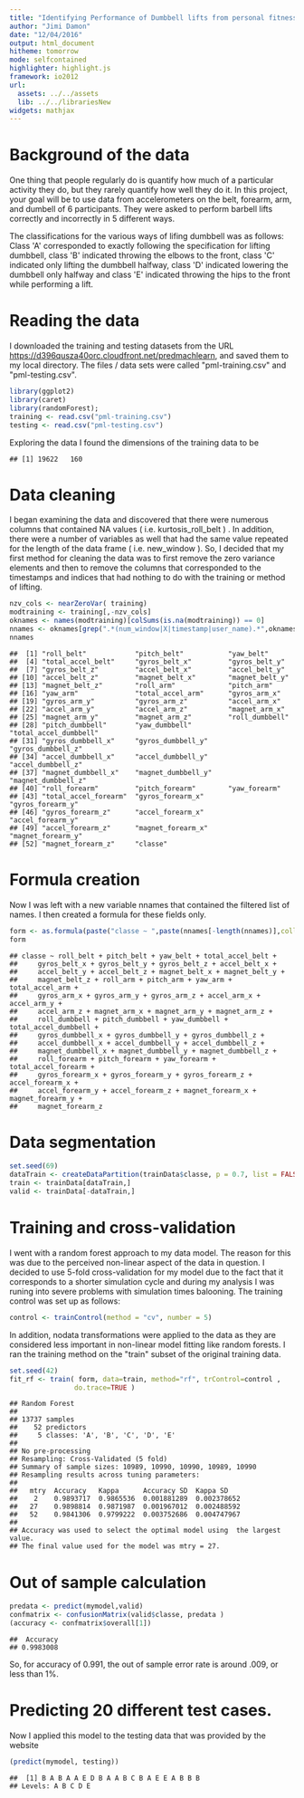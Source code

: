 ```yaml
---
title: "Identifying Performance of Dumbbell lifts from personal fitness sensors"
author: "Jimi Damon"
date: "12/04/2016"
output: html_document
hitheme: tomorrow
mode: selfcontained
highlighter: highlight.js
framework: io2012
url:
  assets: ../../assets
  lib: ../../librariesNew
widgets: mathjax
---
```


# Background of the data

One thing that people regularly do is quantify how much of a
particular activity they do, but they rarely quantify how well they do
it. In this project, your goal will be to use data from accelerometers
on the belt, forearm, arm, and dumbell of 6 participants. They were
asked to perform barbell lifts correctly and incorrectly in 5
different ways.  

The classifications for the various ways of lifing dumbbell was as
follows:  Class 'A' corresponded to exactly following the specification for
lifting dumbbell, class 'B' indicated throwing the elbows to the
front, class 'C' indicated only lifting the dumbbell halfway, class
'D' indicated lowering the dumbbell only halfway and class 'E'
indicated throwing the hips to the front while performing a lift.

# Reading the data

I downloaded the training and testing datasets from the URL
https://d396qusza40orc.cloudfront.net/predmachlearn, and saved them to
my local directory. The files / data sets were called
"pml-training.csv" and "pml-testing.csv".


```r
library(ggplot2)
library(caret)
library(randomForest); 
training <- read.csv("pml-training.csv")
testing <- read.csv("pml-testing.csv")
```

Exploring the data I found the dimensions of the training data to be 

```
## [1] 19622   160
```


# Data cleaning

I began examining the data and discovered that there were numerous 
columns that contained NA values ( i.e. kurtosis_roll_belt ) . In addition, there were a number of
variables as well that had the same value repeated for the length of
the data frame ( i.e. new_window ). So, I decided that my first method for cleaning the
data was to first remove the zero variance elements and then to remove
the columns that corresponded to the timestamps and indices that had
nothing to do with the training or method of lifting.


```r
nzv_cols <- nearZeroVar( training)
modtraining <- training[,-nzv_cols]
oknames <- names(modtraining)[colSums(is.na(modtraining)) == 0]
nnames <- oknames[grep(".*(num_window|X|timestamp|user_name).*",oknames,invert=TRUE)]
nnames
```

```
##  [1] "roll_belt"            "pitch_belt"           "yaw_belt"            
##  [4] "total_accel_belt"     "gyros_belt_x"         "gyros_belt_y"        
##  [7] "gyros_belt_z"         "accel_belt_x"         "accel_belt_y"        
## [10] "accel_belt_z"         "magnet_belt_x"        "magnet_belt_y"       
## [13] "magnet_belt_z"        "roll_arm"             "pitch_arm"           
## [16] "yaw_arm"              "total_accel_arm"      "gyros_arm_x"         
## [19] "gyros_arm_y"          "gyros_arm_z"          "accel_arm_x"         
## [22] "accel_arm_y"          "accel_arm_z"          "magnet_arm_x"        
## [25] "magnet_arm_y"         "magnet_arm_z"         "roll_dumbbell"       
## [28] "pitch_dumbbell"       "yaw_dumbbell"         "total_accel_dumbbell"
## [31] "gyros_dumbbell_x"     "gyros_dumbbell_y"     "gyros_dumbbell_z"    
## [34] "accel_dumbbell_x"     "accel_dumbbell_y"     "accel_dumbbell_z"    
## [37] "magnet_dumbbell_x"    "magnet_dumbbell_y"    "magnet_dumbbell_z"   
## [40] "roll_forearm"         "pitch_forearm"        "yaw_forearm"         
## [43] "total_accel_forearm"  "gyros_forearm_x"      "gyros_forearm_y"     
## [46] "gyros_forearm_z"      "accel_forearm_x"      "accel_forearm_y"     
## [49] "accel_forearm_z"      "magnet_forearm_x"     "magnet_forearm_y"    
## [52] "magnet_forearm_z"     "classe"
```

# Formula creation

Now I was left with a new variable nnames that contained the filtered
list of names.  I then created a formula for these fields only.

```r
form <- as.formula(paste("classe ~ ",paste(nnames[-length(nnames)],collapse=" + ")))
form
```

```
## classe ~ roll_belt + pitch_belt + yaw_belt + total_accel_belt + 
##     gyros_belt_x + gyros_belt_y + gyros_belt_z + accel_belt_x + 
##     accel_belt_y + accel_belt_z + magnet_belt_x + magnet_belt_y + 
##     magnet_belt_z + roll_arm + pitch_arm + yaw_arm + total_accel_arm + 
##     gyros_arm_x + gyros_arm_y + gyros_arm_z + accel_arm_x + accel_arm_y + 
##     accel_arm_z + magnet_arm_x + magnet_arm_y + magnet_arm_z + 
##     roll_dumbbell + pitch_dumbbell + yaw_dumbbell + total_accel_dumbbell + 
##     gyros_dumbbell_x + gyros_dumbbell_y + gyros_dumbbell_z + 
##     accel_dumbbell_x + accel_dumbbell_y + accel_dumbbell_z + 
##     magnet_dumbbell_x + magnet_dumbbell_y + magnet_dumbbell_z + 
##     roll_forearm + pitch_forearm + yaw_forearm + total_accel_forearm + 
##     gyros_forearm_x + gyros_forearm_y + gyros_forearm_z + accel_forearm_x + 
##     accel_forearm_y + accel_forearm_z + magnet_forearm_x + magnet_forearm_y + 
##     magnet_forearm_z
```

# Data segmentation


```r
set.seed(69)
dataTrain <- createDataPartition(trainData$classe, p = 0.7, list = FALSE)
train <- trainData[dataTrain,]
valid <- trainData[-dataTrain,]
```

# Training and cross-validation

I went with a random forest approach to my data model. The reason for this was due to the perceived non-linear aspect of the data in question. I decided to use 5-fold cross-validation for my model due to the fact that it corresponds to a shorter simulation cycle and during my analysis I was runing into severe problems with simulation times balooning.  The training control was set up as follows:


```r
control <- trainControl(method = "cv", number = 5)
```

In addition, nodata transformations were applied to the data as they are considered less
important in non-linear model fitting like random forests. I ran the training method on the "train" subset of the original training data.



```r
set.seed(42)
fit_rf <- train( form, data=train, method="rf", trControl=control ,
                do.trace=TRUE )
```


```
## Random Forest 
## 
## 13737 samples
##    52 predictors
##     5 classes: 'A', 'B', 'C', 'D', 'E' 
## 
## No pre-processing
## Resampling: Cross-Validated (5 fold) 
## Summary of sample sizes: 10989, 10990, 10990, 10989, 10990 
## Resampling results across tuning parameters:
## 
##   mtry  Accuracy   Kappa      Accuracy SD  Kappa SD   
##    2    0.9893717  0.9865536  0.001881289  0.002378652
##   27    0.9898814  0.9871987  0.001967012  0.002488592
##   52    0.9841306  0.9799222  0.003752686  0.004747967
## 
## Accuracy was used to select the optimal model using  the largest value.
## The final value used for the model was mtry = 27.
```

# Out of sample calculation


```r
predata <- predict(mymodel,valid)
confmatrix <- confusionMatrix(valid$classe, predata )
(accuracy <- confmatrix$overall[1])
```

```
##  Accuracy 
## 0.9983008
```
So, for accuracy of 0.991, the out of sample error rate is around .009, or less than 1%.

# Predicting 20 different test cases.

Now I applied this model to the testing data that was provided by the website


```r
(predict(mymodel, testing))
```

```
##  [1] B A B A A E D B A A B C B A E E A B B B
## Levels: A B C D E
```

